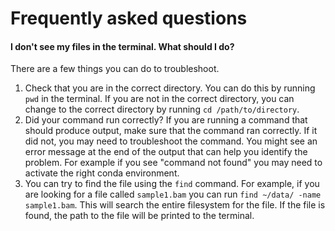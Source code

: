 # Frequently asked questions

#### I don't see my files in the terminal. What should I do?

There are a few things you can do to troubleshoot. 

1. Check that you are in the correct directory. You can do this by running `pwd` in the terminal. If you are not in the correct directory, you can change to the correct directory by running `cd /path/to/directory`. 
2. Did your command run correctly? If you are running a command that should produce output, make sure that the command ran correctly. If it did not, you may need to troubleshoot the command. You might see an error message at the end of the output that can help you identify the problem. For example if you see "command not found" you may need to activate the right conda environment.
3. You can try to find the file using the `find` command. For example, if you are looking for a file called `sample1.bam` you can run `find ~/data/ -name sample1.bam`. This will search the entire filesystem for the file. If the file is found, the path to the file will be printed to the terminal.